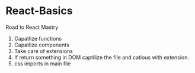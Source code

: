 # React-Basics
Road to React Mastry

1. Capatlize functions
2. Capatlize components
3. Take care of extensions
4. If return something in DOM captilize the file and catious with extension.
5. css imports in main file